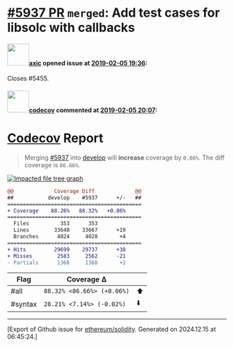 # [\#5937 PR](https://github.com/ethereum/solidity/pull/5937) `merged`: Add test cases for libsolc with callbacks

#### <img src="https://avatars.githubusercontent.com/u/20340?v=4" width="50">[axic](https://github.com/axic) opened issue at [2019-02-05 19:36](https://github.com/ethereum/solidity/pull/5937):

Closes #5455.

#### <img src="https://avatars.githubusercontent.com/in/254?v=4" width="50">[codecov](https://github.com/apps/codecov) commented at [2019-02-05 20:07](https://github.com/ethereum/solidity/pull/5937#issuecomment-460784343):

# [Codecov](https://codecov.io/gh/ethereum/solidity/pull/5937?src=pr&el=h1) Report
> Merging [#5937](https://codecov.io/gh/ethereum/solidity/pull/5937?src=pr&el=desc) into [develop](https://codecov.io/gh/ethereum/solidity/commit/d833024d7dec562168831aa31e7cd544c1faa38b?src=pr&el=desc) will **increase** coverage by `0.06%`.
> The diff coverage is `86.66%`.

[![Impacted file tree graph](https://codecov.io/gh/ethereum/solidity/pull/5937/graphs/tree.svg?width=650&token=87PGzVEwU0&height=150&src=pr)](https://codecov.io/gh/ethereum/solidity/pull/5937?src=pr&el=tree)

```diff
@@             Coverage Diff             @@
##           develop    #5937      +/-   ##
===========================================
+ Coverage    88.26%   88.32%   +0.06%     
===========================================
  Files          353      353              
  Lines        33648    33667      +19     
  Branches      4024     4028       +4     
===========================================
+ Hits         29699    29737      +38     
+ Misses        2583     2562      -21     
- Partials      1366     1368       +2
```

| Flag | Coverage Δ | |
|---|---|---|
| #all | `88.32% <86.66%> (+0.06%)` | :arrow_up: |
| #syntax | `28.21% <7.14%> (-0.02%)` | :arrow_down: |


-------------------------------------------------------------------------------



[Export of Github issue for [ethereum/solidity](https://github.com/ethereum/solidity). Generated on 2024.12.15 at 06:45:24.]
